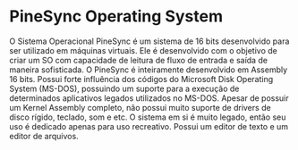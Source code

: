 # PineSync Operating System
O Sistema Operacional PineSync é um sistema de 16 bits desenvolvido para ser utilizado em máquinas virtuais.
Ele é desenvolvido com o objetivo de criar um SO com capacidade de leitura de fluxo de entrada e saída de maneira sofisticada.
O PineSync é inteiramente desenvolvido em Assembly 16 bits.
Possui forte influência dos códigos do Microsoft Disk Operating System (MS-DOS), possuindo um suporte para a execução de determinados aplicativos legados utilizados no MS-DOS.
Apesar de possuir um Kernel Assembly completo, não possui muito suporte de drivers de disco rígido, teclado, som e etc. O sistema em si é muito legado, então seu uso é dedicado apenas para uso recreativo.
Possui um editor de texto e um editor de arquivos.
